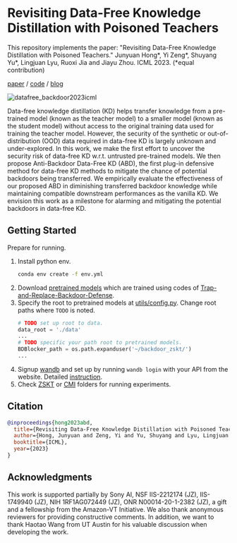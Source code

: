 Revisiting Data-Free Knowledge Distillation with Poisoned Teachers
====

This repository implements the paper: "Revisiting Data-Free Knowledge Distillation with Poisoned Teachers." Junyuan Hong*, Yi Zeng*, Shuyang Yu*, Lingjuan Lyu, Ruoxi Jia and Jiayu Zhou. ICML 2023. (*equal contribution)

[paper](https://arxiv.org/abs/2306.02368) / [code](https://github.com/illidanlab/ABD) / [blog](https://jyhong.gitlab.io/publication/datafree_backdoor2023icml/)

![datafree_backdoor2023icml](https://jyhong.gitlab.io/publication/datafree_backdoor2023icml/featured.png)

Data-free knowledge distillation (KD) helps transfer knowledge from a pre-trained model (known as the teacher model) to a smaller model (known as the student model) without access to the original training data used for training the teacher model. However, the security of the synthetic or out-of-distribution (OOD) data required in data-free KD is largely unknown and under-explored. In this work, we make the first effort to uncover the security risk of data-free KD w.r.t. untrusted pre-trained models. We then propose Anti-Backdoor Data-Free KD (ABD), the first plug-in defensive method for data-free KD methods to mitigate the chance of potential backdoors being transferred. We empirically evaluate the effectiveness of our proposed ABD in diminishing transferred backdoor knowledge while maintaining compatible downstream performances as the vanilla KD. We envision this work as a milestone for alarming and mitigating the potential backdoors in data-free KD.

## Getting Started

Prepare for running.
1. Install python env.
    ```bash
    conda env create -f env.yml
    ```
2. Download [pretrained models](https://drive.google.com/file/d/1WAROStgDpcYb1g4UO6ZlkeUruSimASfX/view?usp=sharing) which are trained using codes of [Trap-and-Replace-Backdoor-Defense](https://github.com/VITA-Group/Trap-and-Replace-Backdoor-Defense).
3. Specify the root to pretrained models at [utils/config.py](utils/config.py). Change root paths where `TODO` is noted.
    ```python
    # TODO set up root to data.
    data_root = './data'
    ...
    # TODO specific your path root to pretrained models.
    BDBlocker_path = os.path.expanduser('~/backdoor_zskt/')
    ...
    ```
4. Signup [wandb](https://wandb.ai/) and set up by running `wandb login` with your API from the website. Detailed [instruction](https://docs.wandb.ai/quickstart).
5. Check [ZSKT](zskt) or [CMI](cmi) folders for running experiments.

## Citation

```bibtex
@inproceedings{hong2023abd,
  title={Revisiting Data-Free Knowledge Distillation with Poisoned Teachers},
  author={Hong, Junyuan and Zeng, Yi and Yu, Shuyang and Lyu, Lingjuan and Jia, Ruoxi and Zhou, Jiayu},
  booktitle={ICML},
  year={2023}
}
```

## Acknowledgments

This work is supported partially by Sony AI, NSF IIS-2212174 (JZ), IIS-1749940 (JZ), NIH 1RF1AG072449 (JZ), ONR N00014-20-1-2382 (JZ), a gift and a fellowship from the Amazon-VT Initiative. We also thank anonymous reviewers for providing constructive comments. In addition, we want to thank Haotao Wang from UT Austin for his valuable discussion when developing the work.
